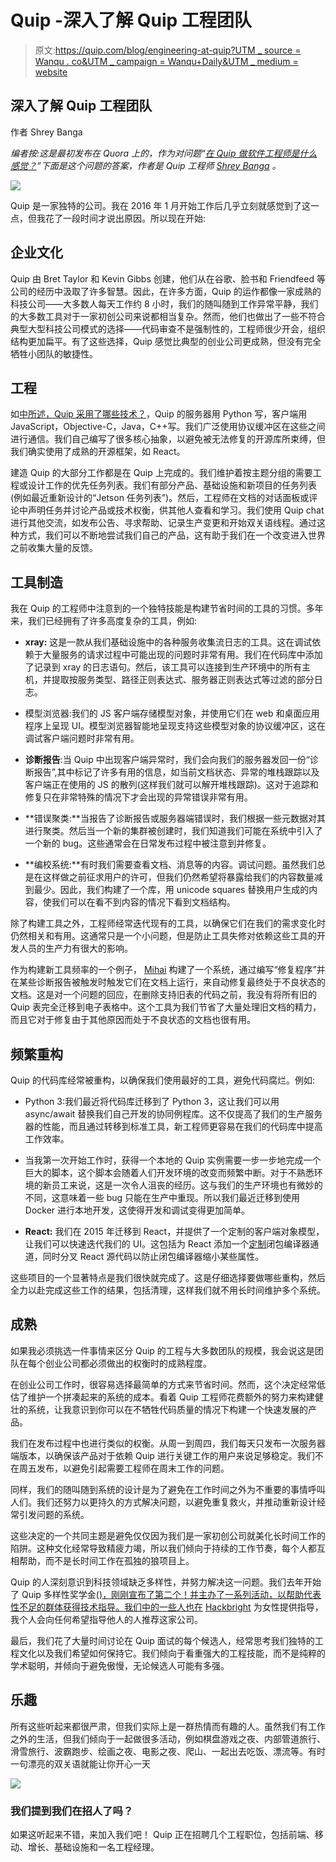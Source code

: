 # Quip -深入了解 Quip 工程团队

> 原文:[https://quip.com/blog/engineering-at-quip?UTM _ source = Wanqu . co&UTM _ campaign = Wanqu+Daily&UTM _ medium = website](https://quip.com/blog/engineering-at-quip?utm_source=wanqu.co&utm_campaign=Wanqu+Daily&utm_medium=website)



## 深入了解 Quip 工程团队

作者 Shrey Banga

*编者按:这是最初发布在 Quora 上的，作为对问题“[在 Quip 做软件工程师是什么感觉？](https://www.quora.com/What%E2%80%99s-it-like-to-work-at-Quip-as-a-Software-Engineer)”下面是这个问题的答案，作者是 Quip 工程师 [Shrey Banga](https://www.quora.com/profile/Shrey-Banga) 。*

![](../Images/a73ee9b84a76e1e119139deb596edb91.png)

Quip 是一家独特的公司。我在 2016 年 1 月开始工作后几乎立刻就感觉到了这一点，但我花了一段时间才说出原因。所以现在开始:

## 企业文化

Quip 由 Bret Taylor 和 Kevin Gibbs 创建，他们从在谷歌、脸书和 Friendfeed 等公司的经历中汲取了许多智慧。因此，在许多方面，Quip 的运作都像一家成熟的科技公司——大多数人每天工作约 8 小时，我们的随叫随到工作异常平静，我们的大多数工具对于一家初创公司来说都相当复杂。然而，他们也做出了一些不符合典型大型科技公司模式的选择——代码审查不是强制性的，工程师很少开会，组织结构更加扁平。有了这些选择，Quip 感觉比典型的创业公司更成熟，但没有完全牺牲小团队的敏捷性。

## 工程

如[中所述，Quip 采用了哪些技术？](https://www.quora.com/What-technologies-were-used-to-build-Quip)，Quip 的服务器用 Python 写，客户端用 JavaScript，Objective-C，Java，C++写。我们广泛使用协议缓冲区在这些之间进行通信。我们自己编写了很多核心抽象，以避免被无法修复的开源库所束缚，但我们确实使用了成熟的开源框架，如 React。

建造 Quip 的大部分工作都是在 Quip 上完成的。我们维护着按主题分组的需要工程或设计工作的优先任务列表。我们有部分产品、基础设施和新项目的任务列表(例如最近重新设计的“Jetson 任务列表”)。然后，工程师在文档的对话面板或评论中声明任务并讨论产品或技术权衡，供其他人查看和学习。我们使用 Quip chat 进行其他交流，如发布公告、寻求帮助、记录生产变更和开始双关语线程。通过这种方式，我们可以不断地尝试我们自己的产品，这有助于我们在一个改变进入世界之前收集大量的反馈。

## 工具制造

我在 Quip 的工程师中注意到的一个独特技能是构建节省时间的工具的习惯。多年来，我们已经拥有了许多高度复杂的工具，例如:

*   **xray:** 这是一款从我们基础设施中的各种服务收集流日志的工具。这在调试依赖于大量服务的请求过程中可能出现的问题时非常有用。我们在代码库中添加了记录到 xray 的日志语句。然后，该工具可以连接到生产环境中的所有主机，并提取按服务类型、路径正则表达式、服务器正则表达式等过滤的部分日志。

*   模型浏览器:我们的 JS 客户端存储模型对象，并使用它们在 web 和桌面应用程序上呈现 UI。模型浏览器智能地呈现支持这些模型对象的协议缓冲区，这在调试客户端问题时非常有用。

*   **诊断报告**:当 Quip 中出现客户端异常时，我们会向我们的服务器发回一份“诊断报告”,其中标记了许多有用的信息，如当前文档状态、异常的堆栈跟踪以及客户端正在使用的 JS 的散列(这样我们就可以解开堆栈跟踪)。这对于追踪和修复只在非常特殊的情况下才会出现的异常错误非常有用。

*   **错误聚类:**当报告了诊断报告或服务器端错误时，我们根据一些元数据对其进行聚类。然后当一个新的集群被创建时，我们知道我们可能在系统中引入了一个新的 bug。这些通常会在日常发布过程中被注意到并修复。

*   **编校系统:**有时我们需要查看文档、消息等的内容。调试问题。虽然我们总是在这样做之前征求用户的许可，但我们仍然希望将暴露给我们的内容数量减到最少。因此，我们构建了一个库，用 unicode squares 替换用户生成的内容，使我们可以在看不到内容的情况下看到文档结构。

除了构建工具之外，工程师经常迭代现有的工具，以确保它们在我们的需求变化时仍然相关和有用。这通常只是一个小问题，但是防止工具失修对依赖这些工具的开发人员的生产力有很大的影响。

作为构建新工具频率的一个例子， [Mihai](https://www.quora.com/profile/Mihai-Parparita) 构建了一个系统，通过编写“修复程序”并在某些诊断报告被触发时触发它们在文档上运行，来自动修复最终处于不良状态的文档。这是对一个问题的回应，在删除支持旧表的代码之前，我没有将所有旧的 Quip 表完全迁移到电子表格中。这个工具为我们节省了大量处理旧文档的精力，而且它对于修复由于其他原因而处于不良状态的文档也很有用。

## 频繁重构

Quip 的代码库经常被重构，以确保我们使用最好的工具，避免代码腐烂。例如:

*   Python 3:我们最近将代码库迁移到了 Python 3，这让我们可以用 async/await 替换我们自己开发的协同例程库。这不仅提高了我们的生产服务器的性能，而且通过转移到标准工具，新工程师更容易在我们的代码库中提高工作效率。

*   当我第一次开始工作时，获得一个本地的 Quip 实例需要一步一步地完成一个巨大的脚本，这个脚本会随着人们开发环境的改变而频繁中断。对于不熟悉环境的新员工来说，这是一次令人沮丧的经历。这与我们的生产环境也有微妙的不同，这意味着一些 bug 只能在生产中重现。所以我们最近迁移到使用 Docker 进行本地开发，这使得开发和调试变得更加简单。

*   **React:** 我们在 2015 年迁移到 React，并提供了一个定制的客户端对象模型，让我们可以快速迭代我们的 UI。这包括为 React 添加一个[定制](https://github.com/mihaip/react-closure-compiler)闭包编译器通道，同时分叉 React 源代码以防止闭包编译器缩小某些属性。

这些项目的一个显著特点是我们很快就完成了。这是仔细选择要做哪些重构，然后全力以赴完成这些工作的结果，包括清理，这样我们就不用长时间维护多个系统。

## 成熟

如果我必须挑选一件事情来区分 Quip 的工程与大多数团队的规模，我会说这是团队在每个创业公司都必须做出的权衡时的成熟程度。

在创业公司工作时，很容易选择最简单的方式来节省时间。然而，这个决定经常低估了维护一个拼凑起来的系统的成本。看着 Quip 工程师花费额外的努力来构建健壮的系统，让我意识到你可以在不牺牲代码质量的情况下构建一个快速发展的产品。

我们在发布过程中也进行类似的权衡。从周一到周四，我们每天只发布一次服务器端版本，以确保该产品对于依赖 Quip 进行关键工作的用户来说足够稳定。我们不在周五发布，以避免引起需要工程师在周末工作的问题。

同样，我们的随叫随到系统的设计是为了避免在工作时间之外为不重要的事情呼叫人们。我们还努力以更持久的方式解决问题，以避免重复救火，并推动重新设计经常引发问题的系统。

这些决定的一个共同主题是避免仅仅因为我们是一家初创公司就美化长时间工作的陷阱。这种文化经常导致精疲力竭，所以我们倾向于持续的工作节奏，每个人都互相帮助，而不是长时间工作在孤独的狼项目上。

Quip 的人深刻意识到科技领域缺乏多样性，并努力解决这一问题。我们去年开始了 Quip 多样性奖学金([)，刚刚宣布了第二个！并主办了一系列活动，以帮助代表性不足的群体获得技术指导。我们中的一些人也在](https://quip.com/blog/2017-quip-diversity-scholarship) [Hackbright](https://hackbrightacademy.com/) 为女性提供指导，我个人会向任何希望指导他人的人推荐这家公司。

最后，我们花了大量时间讨论在 Quip 面试的每个候选人，经常思考我们独特的工程文化以及我们希望如何保持它。我们倾向于看重强大的工程技能，而不是纯粹的学术聪明，并倾向于避免傲慢，无论候选人可能有多强。

## 乐趣

所有这些听起来都很严肃，但我们实际上是一群热情而有趣的人。虽然我们有工作之外的生活，但我们倾向于一起做很多活动，例如棋盘游戏之夜、内部管道旅行、滑雪旅行、波霸跑步、绘画之夜、电影之夜、爬山、一起出去吃饭、漂流等。有时一句漂亮的双关语就能让你开心一天

![](../Images/d9d610e4f19d81fd2c4366339fc82432.png)

### 我们提到我们在招人了吗？

如果这听起来不错，来加入我们吧！ Quip 正在招聘几个工程职位，包括前端、移动、增长、基础设施和一名工程经理。

